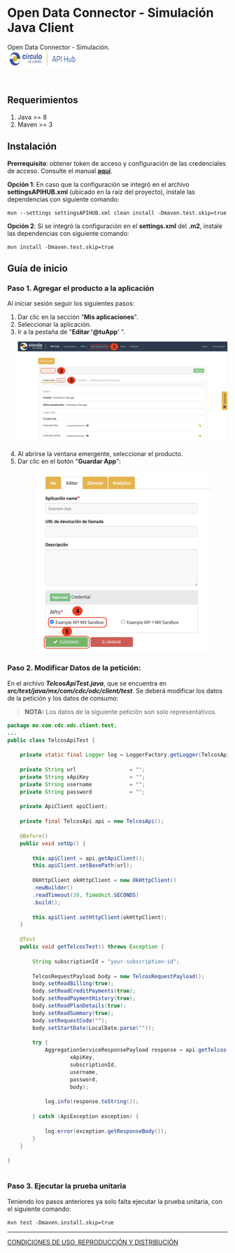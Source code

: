 # Open Data Connector - Simulación Java Client

Open Data Connector - Simulación.<br/><img src='https://github.com/APIHub-CdC/imagenes-cdc/blob/master/circulo_de_credito-apihub.png' height='37' width='160'/></p><br/>

## Requerimientos

 1. Java >= 8 
 2. Maven >= 3 

## Instalación

**Prerrequisito**: obtener token de acceso y configuración de las credenciales de acceso. Consulte el manual **[aquí](https://github.com/APIHub-CdC/maven-github-packages)**.

**Opción 1**: En caso que la configuración se integró en el archivo **settingsAPIHUB.xml** (ubicado en la raíz del proyecto), instale las dependencias con siguiente comando:

```shell
mvn --settings settingsAPIHUB.xml clean install -Dmaven.test.skip=true
```

**Opción 2**: Si se integró la configuración en el **settings.xml** del **.m2**, instale las dependencias con siguiente comando:

```shell
mvn install -Dmaven.test.skip=true
```

## Guía de inicio

### Paso 1. Agregar el producto a la aplicación

Al iniciar sesión seguir los siguientes pasos:

 1. Dar clic en la sección "**Mis aplicaciones**".
 2. Seleccionar la aplicación.
 3. Ir a la pestaña de "**Editar '@tuApp**' ".
    <p align="center">
      <img src="https://github.com/APIHub-CdC/imagenes-cdc/blob/master/edit_applications.jpg" width="900">
    </p>
 4. Al abrirse la ventana emergente, seleccionar el producto.
 5. Dar clic en el botón "**Guardar App**":
    <p align="center">
      <img src="https://github.com/APIHub-CdC/imagenes-cdc/blob/master/selected_product.jpg" width="400">
    </p>

### Paso 2. Modificar Datos de la petición:
En el archivo ***TelcosApiTest.java***, que se encuentra en ***src/test/java/mx/com/cdc/odc/client/test***. Se deberá modificar los datos de la petición y los datos de consumo:

> **NOTA:** Los datos de la siguiente petición son solo representativos.

```java
package mx.com.cdc.odc.client.test;
...
public class TelcosApiTest {

	private static final Logger log = LoggerFactory.getLogger(TelcosApiTest.class);
	
	private String url                 = "";
	private String xApiKey             = "";
	private String username            = "";
	private String password            = "";
	
    private ApiClient apiClient;
	
	private final TelcosApi api = new TelcosApi();
    
	@Before()
	public void setUp() {
	    
		this.apiClient = api.getApiClient();
		this.apiClient.setBasePath(url);
	  
	    OkHttpClient okHttpClient = new OkHttpClient()
	    .newBuilder()
	    .readTimeout(30, TimeUnit.SECONDS)
	    .build();
	  
	    this.apiClient.setHttpClient(okHttpClient);
	} 
    
    @Test
    public void getTelcosTest() throws Exception {
    	
        String subscriptionId = "your-subscription-id";
        
        TelcosRequestPayload body = new TelcosRequestPayload();
        body.setReadBilling(true);
        body.setReadCreditPayments(true);
        body.setReadPaymentHistory(true);
        body.setReadPlanDetails(true);
        body.setReadSummary(true);
        body.setRequestCode("");
        body.setStartDate(LocalDate.parse(""));
        
        try {
			AggregationServiceResponsePayload response = api.getTelcos(
					xApiKey, 
					subscriptionId, 
					username, 
					password,
					body);
			
			log.info(response.toString());
			
		} catch (ApiException exception) {
			
			log.error(exception.getResponseBody());
		}
    }
    
}
      
```
### Paso 3. Ejecutar la prueba unitaria

Teniendo los pasos anteriores ya solo falta ejecutar la prueba unitaria, con el siguiente comando:
```shell
mvn test -Dmaven.install.skip=true
```
---
[CONDICIONES DE USO, REPRODUCCIÓN Y DISTRIBUCIÓN](https://github.com/APIHub-CdC/licencias-cdc)

[1]: https://getcomposer.org/doc/00-intro.md#installation-linux-unix-macos
